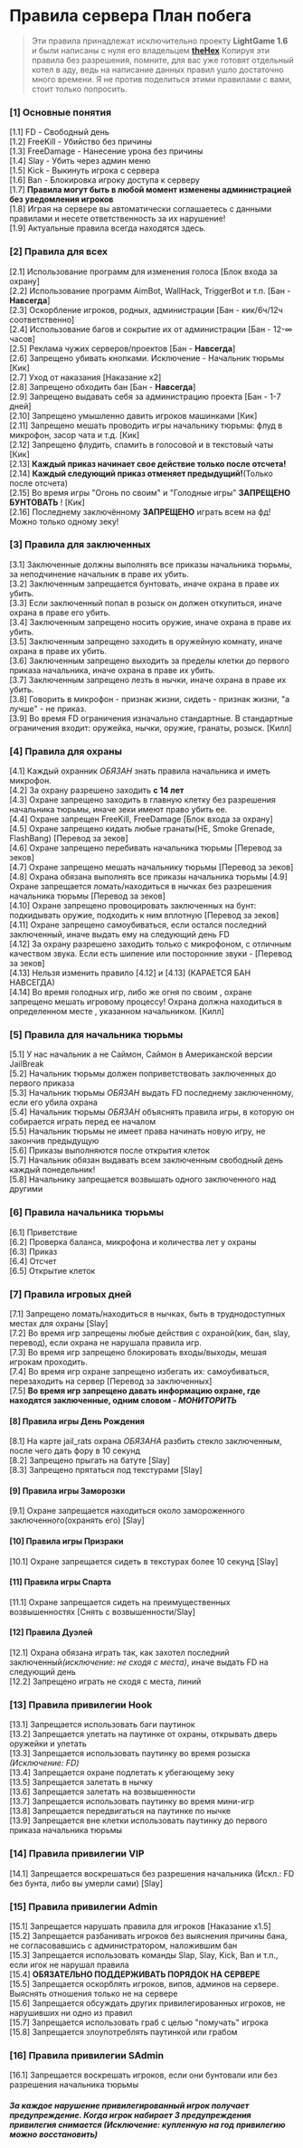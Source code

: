 <h1>Правила сервера План побега</h1>
<blockquote>Эти правила принадлежат исключительно проекту <b>LightGame 1.6</b> и были написаны с нуля его владельцем <b><a href="https://nick-name.ru/nickname/id1599503/">theHex</a></b> Копируя эти правила без разрешения, помните, для вас уже готовят отдельный котел в аду, ведь на написание данных правил ушло достаточно много времени. Я не против поделиться этими правилами с вами, стоит только попросить.</blockquote>
<h3>[1] Основные понятия</h3>
[1.1] FD - Свободный день<br>
[1.2] FreeKill - Убийство без причины<br>
[1.3] FreeDamage - Нанесение урона без причины<br>
[1.4] Slay - Убить через админ меню<br>
[1.5] Kick - Выкинуть игрока с сервера<br>
[1.6] Ban - Блокировка игроку доступа к серверу<br>
[1.7] <b>Правила могут быть в любой момент изменены администрацией без уведомления игроков</b><br>
[1.8] Играя на сервере вы автоматически соглашаетесь с данными правилами и несете ответственность за их нарушение!<br>
[1.9] Актуальные правила всегда находятся здесь.
<h3>[2] Правила для всех</h3>
[2.1] Использование программ для изменения голоса [Блок входа за охрану]<br>
[2.2] Использование программ AimBot, WallHack, TriggerBot и т.п. [Бан - <b>Навсегда</b>]<br>
[2.3] Оскорбление игроков, родных, администрации [Бан - кик/6ч/12ч соответственно]<br>
[2.4] Использование багов и сокрытие их от администрации [Бан - 12-&#8734 часов]<br>
[2.5] Реклама чужих серверов/проектов [Бан - <b>Навсегда</b>]<br>
[2.6] Запрещено убивать кнопками. Исключение - Начальник тюрьмы [Кик]<br>
[2.7] Уход от наказания [Наказание x2]<br>
[2.8] Запрещено обходить бан [Бан - <b>Навсегда</b>]<br>
[2.9] Запрещено выдавать себя за администрацию проекта [Бан - 1-7 дней]<br>
[2.10] Запрещено умышленно давить игроков машинками [Кик]<br>
[2.11] Запрещено мешать проводить игры начальнику тюрьмы: флуд в микрофон, засор чата и т.д. [Кик]<br>
[2.12] Запрещено флудить, спамить в голосовой и в текстовый чаты [Кик]<br>
[2.13] <b>Каждый приказ начинает свое действие только после отсчета!</b><br>
[2.14] <b>Каждый следующий приказ отменяет предыдущий!</b>(Только после отсчета)<br>
[2.15] Во время игры "Огонь по своим" и "Голодные игры" <b>ЗАПРЕЩЕНО БУНТОВАТЬ</b> ! [Кик]<br>
[2.16] Последнему заключённому <b>ЗАПРЕЩЕНО</b> играть всем на фд! Можно только одному зеку!<br>
<h3>[3] Правила для заключенных</h3>
[3.1] Заключенные должны выполнять все приказы начальника тюрьмы, за неподчинение начальник в праве их убить.<br>
[3.2] Заключенным запрещается бунтовать, иначе охрана в праве их убить.<br>
[3.3] Если заключенный попал в розыск он должен откупиться, иначе охрана в праве его убить.<br>
[3.4] Заключенным запрещено носить оружие, иначе охрана в праве их убить.<br>
[3.5] Заключенным запрещено заходить в оружейную комнату, иначе охрана в праве их убить.<br>
[3.6] Заключенным запрещено выходить за пределы клетки до первого приказа начальника, иначе охрана в праве их убить.<br>
[3.7] Заключенным запрещено лезть в нычки, иначе охрана в праве их убить.<br>
[3.8] Говорить в микрофон - признак жизни, сидеть - признак жизни, "а лучше" - не приказ.<br>
[3.9] Во время FD ограничения изначально стандартные. В стандартные ограничения входит: оружейка, нычки, оружие, гранаты, розыск. [Килл]<br>
<h3>[4] Правила для охраны</h3>
[4.1] Каждый охранник <i>ОБЯЗАН</i> знать правила начальника и иметь микрофон.<br>
[4.2] За охрану разрешено заходить <b>с 14 лет</b><br>
[4.3] Охране запрещено заходить в главную клетку без разрешения начальника тюрьмы, иначе зеки имеют право убить ее.<br>
[4.4] Охране запрещен FreeKill, FreeDamage [Блок входа за охрану]<br>
[4.5] Охране запрещено кидать любые гранаты(HE, Smoke Grenade, FlashBang) [Перевод за зеков]<br>
[4.6] Охране запрещено перебивать начальника тюрьмы [Перевод за зеков]<br>
[4.7] Охране запрещено мешать начальнику тюрьмы [Перевод за зеков]<br>
[4.8] Охрана обязана выполнять все приказы начальника тюрьмы
[4.9] Охране запрещается ломать/находиться в нычках без разрешения начальника тюрьмы [Перевод за зеков]<br>
[4.10] Охране запрещено провоцировать заключенных на бунт: подкидывать оружие, подходить к ним вплотную [Перевод за зеков]<br>
[4.11] Охране запрещено самоубиваться, если остался последний заключенный, иначе выдать ему на следующий день FD<br>
[4.12] За охрану разрешено заходить только с микрофоном, с отличным качеством звука. Если есть шипение или посторонние звуки - [Перевод за зеков]<br>
[4.13] Нельзя изменить правило [4.12] и [4.13] (КАРАЕТСЯ БАН НАВСЕГДА)<br>
[4.14] Во время голодных игр, либо же огня по своим , охране запрещено мешать игровому процессу! Охрана должна находиться в определенном месте , указанном начальником. [Килл]<br>
<h3>[5] Правила для начальника тюрьмы</h3>
[5.1] У нас начальник а не Саймон, Саймон в Американской версии JailBreak<br>
[5.2] Начальник тюрьмы должен поприветствовать заключенных до первого приказа<br>
[5.3] Начальник тюрьмы <i>ОБЯЗАН</i> выдать FD последнему заключенному, если его убила охрана<br>
[5.4] Начальник тюрьмы <i>ОБЯЗАН</i> объяснять правила игры, в которую он собирается играть перед ее началом<br>
[5.5] Начальник тюрьмы не имеет права начинать новую игру, не закончив предыдущую<br>
[5.6] Приказы выполняются после открытия клеток<br>
[5.7] Начальник обязан выдавать всем заключенным свободный день каждый понедельник!<br>
[5.8] Начальнику запрещается возвышать одного заключенного над другими<br>
<h3>[6] Правила начальника тюрьмы</h3>
[6.1] Приветствие<br>
[6.2] Проверка баланса, микрофона и количества лет у охраны<br>
[6.3] Приказ<br>
[6.4] Отсчет<br>
[6.5] Открытие клеток<br>
<h3>[7] Правила игровых дней</h3>
[7.1] Запрещено ломать/находиться в нычках, быть в труднодоступных местах для охраны [Slay]<br>
[7.2] Во время игр запрещены любые действия с охраной(кик, бан, slay, перевод), если охрана не нарушала правила игр.<br>
[7.3] Во время игр запрещено блокировать входы/выходы, мешая игрокам проходить.<br>
[7.4] Во время игр охране запрещено избегать их: самоубиваться, перезаходить на сервер [Перевод за заключенных]<br>
[7.5] <b>Во время игр запрещено давать информацию охране, где находятся заключенные, одним словом - <i>МОНИТОРИТЬ</i></b><br>
<h4>[8] Правила игры День Рождения</h4>
[8.1] На карте jail_rats охрана <i>ОБЯЗАНА</i> разбить стекло заключенным, после чего дать фору в 10 секунд<br>
[8.2] Запрещено прыгать на батуте [Slay]<br>
[8.3] Запрещено прятаться под текстурами [Slay]<br>
<h4>[9] Правила игры Заморозки</h4>
[9.1] Охране запрещается находиться около замороженного заключенного(охранять его) [Slay]<br>
<h4>[10] Правила игры Призраки</h4>
[10.1] Охране запрещается сидеть в текстурах более 10 секунд [Slay]<br>
<h4>[11] Правила игры Спарта</h4>
[11.1] Охране запрещается сидеть на преимущественных возвышенностях [Снять с возвышенности/Slay]<br>
<h4>[12] Правила Дуэлей</h4>
[12.1] Охрана обязана играть так, как захотел последний заключенный<i>(исключение: не сходя с места)</i>, иначе выдать FD на следующий день<br>
[12.2] Запрещено играть не сходя с места, линий <br>
<h3>[13] Правила привилегии Hook</h3>
[13.1] Запрещается использовать баги паутинок<br>
[13.2] Запрещается улетать на паутинке от охраны, открывать дверь оружейки и улетать<br>
[13.3] Запрещается использовать паутинку во время розыска <i>(Исключение: FD)</i><br>
[13.4] Запрещается охране подлетать к убегающему зеку<br>
[13.5] Запрещается залетать в нычку<br>
[13.6] Запрещается залетать на возвышенности<br>
[13.7] Запрещается использовать паутинку во время мини-игр<br>
[13.8] Запрещается передвигаться на паутинке по нычке<br>
[13.9] Запрещается вне клетки использовать паутинку до первого приказа начальника тюрьмы<br>
<h3>[14] Правила привилегии VIP</h3>
[14.1] Запрещается воскрешаться без разрешения начальника (Искл.: FD без бунта, либо вы умерли сами) [Slay]<br>
<h3>[15] Правила привилегии Admin</h3>
[15.1] Запрещается нарушать правила для игроков [Наказание x1.5]<br>
[15.2] Запрещается разбанивать игроков без выяснения причины бана, не согласовавшись с администратором, наложившим бан<br>
[15.3] Запрещается использовать команды Slap, Slay, Kick, Ban и т.п., если игок не нарушал правила<br>
[15.4] <b>ОБЯЗАТЕЛЬНО ПОДДЕРЖИВАТЬ ПОРЯДОК НА СЕРВЕРЕ</b><br>
[15.5] Запрещается оскорблять игроков, випов, админов на сервере. Выяснять отношения только не на сервере<br>
[15.6] Запрещается обсуждать других привилегированных игроков, не нарушивших ни одно из правил<br>
[15.7] Запрещается использовать граб с целью "помучать" игрока<br>
[15.8] Запрещается злоупотреблять паутинкой или грабом<br>
<h3>[16] Правила привилегии SAdmin</h3>
[16.1] Запрещается воскрешать игроков, если они бунтовали или без разрешения начальника тюрьмы<br>
<h5>За каждое нарушение привилегированный игрок получает предупреждение. Когда игрок набирает 3 предупреждения привилегия снимается (Исключение: купленную на год привилегию можно восстановить)</h5>

